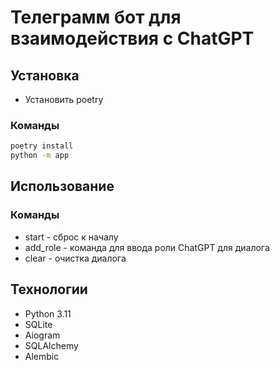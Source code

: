 # Телеграмм бот для взаимодействия с ChatGPT

## Установка
- Установить poetry
### Команды

```bash
poetry install
python -m app
```
## Использование
### Команды
- start - сброс к началу
- add_role - команда для ввода роли ChatGPT для диалога
- clear - очистка диалога
## Технологии
- Python 3.11
- SQLite
- Aiogram
- SQLAlchemy
- Alembic
